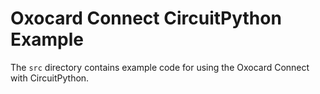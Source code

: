 # Oxocard Connect CircuitPython Example

The `src` directory contains example code for using the Oxocard Connect with CircuitPython.
